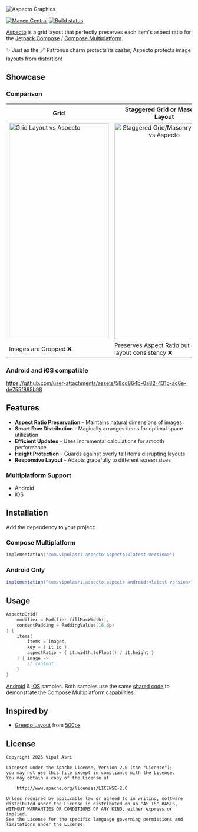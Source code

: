 ![Aspecto Graphics](https://github.com/user-attachments/assets/27b8e750-cc42-4e99-b8ff-ea549f118aa5)<br>

[![Maven Central](https://img.shields.io/maven-central/v/com.vipulasri.aspecto/aspecto)](https://search.maven.org/search?q=g:com.vipulasri.aspecto)
[![Build status](https://github.com/vipulasri/aspecto/actions/workflows/publish.yml/badge.svg)](https://github.com/vipulasri/aspecto/actions)

[Aspecto](https://github.com/vipulasri/aspecto) is a grid layout that perfectly preserves each item's aspect ratio for the [Jetpack Compose](https://developer.android.com/compose) / [Compose Multiplatform](https://www.jetbrains.com/compose-multiplatform/).

✨ Just as the 🪄 Patronus charm protects its caster, Aspecto protects image layouts from distortion!<br>

## Showcase

### Comparison
| Grid | Staggered Grid or Masonry Layout | Aspecto | 
| -- | -- | -- |
| <img src="https://github.com/user-attachments/assets/5be568a5-097f-4183-9812-61b9bc4bc109" alt="Grid Layout vs Aspecto" width="270" height="585" />|<div align="center"><img src="https://github.com/user-attachments/assets/b38cd49a-a4d2-456e-baf8-213c18057bc9" alt="Staggered Grid/Masonry Layout vs Aspecto" width="270" height="585" /></div>| <div align="center"><img src="https://github.com/user-attachments/assets/11ac92ca-dea2-4682-8654-bd4d2fcf7c45" alt="Aspecto" width="270" height="585" /></div>|
| Images are Cropped ❌ | Preserves Aspect Ratio but disrupts layout consistency ❌ | Preserves Aspect Ratio with a smooth and consistent layout ✅ |

### Android and iOS compatible
https://github.com/user-attachments/assets/58cd864b-0a82-431b-ac6e-de755f885b98

## Features

- **Aspect Ratio Preservation** - Maintains natural dimensions of images
- **Smart Row Distribution** - Magically arranges items for optimal space utilization
- ️**Efficient Updates** - Uses incremental calculations for smooth performance
- **Height Protection** - Guards against overly tall items disrupting layouts
- **Responsive Layout** - Adapts gracefully to different screen sizes

### Multiplatform Support
- Android
- iOS

## Installation

Add the dependency to your project:

### Compose Multiplatform
```kotlin
implementation("com.vipulasri.aspecto:aspecto:<latest-version>")
```

### Android Only
```groovy
implementation("com.vipulasri.aspecto:aspecto-android:<latest-version>")
```

## Usage

```kotlin
AspectoGrid(
    modifier = Modifier.fillMaxWidth(),
    contentPadding = PaddingValues(16.dp)
) {
    items(
        items = images,
        key = { it.id },
        aspectRatio = { it.width.toFloat() / it.height }
    ) { image ->
        // content
    }
}
```
[Android](https://github.com/vipulasri/aspecto/tree/main/sample) & 
[iOS](https://github.com/vipulasri/aspecto/tree/main/iosApp) samples.
Both samples use the same [shared code](https://github.com/vipulasri/aspecto/tree/main/sample/src/commonMain/kotlin/com/vipulasri/aspecto/sample/App.kt) to demonstrate the Compose Multiplatform capabilities.

## Inspired by

* [Greedo Layout](https://github.com/500px/greedo-layout-for-android) from [500px](https://github.com/500px)

## License

```
Copyright 2025 Vipul Asri

Licensed under the Apache License, Version 2.0 (the "License");
you may not use this file except in compliance with the License.
You may obtain a copy of the License at

    http://www.apache.org/licenses/LICENSE-2.0

Unless required by applicable law or agreed to in writing, software
distributed under the License is distributed on an "AS IS" BASIS,
WITHOUT WARRANTIES OR CONDITIONS OF ANY KIND, either express or implied.
See the License for the specific language governing permissions and
limitations under the License.
```
